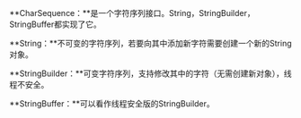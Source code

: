 **CharSequence：**是一个字符序列接口。String，StringBuilder，StringBuffer都实现了它。 

**String：**不可变的字符序列，若要向其中添加新字符需要创建一个新的String对象。

**StringBuilder：**可变字符序列，支持修改其中的字符（无需创建新对象），线程不安全。

**StringBuffer：**可以看作线程安全版的StringBuilder。
